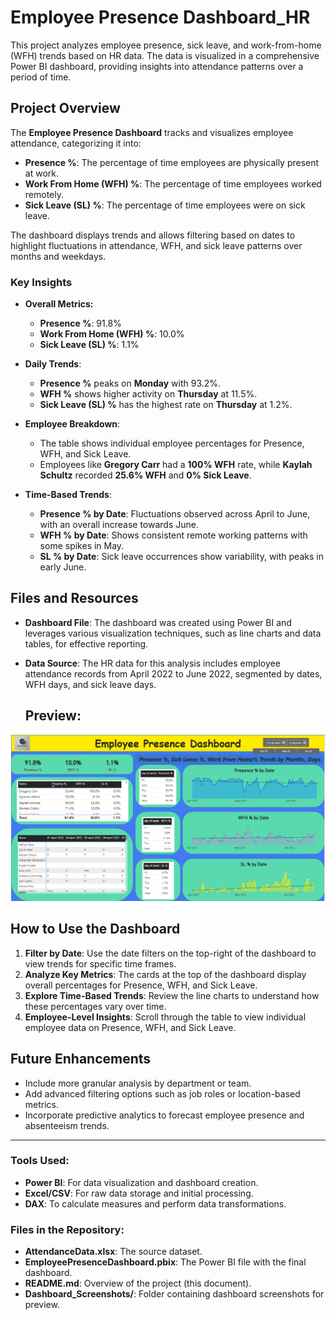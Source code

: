 # Employee Presence Dashboard_HR

This project analyzes employee presence, sick leave, and work-from-home (WFH) trends based on HR data. The data is visualized in a comprehensive Power BI dashboard, providing insights into attendance patterns over a period of time.

## Project Overview

The **Employee Presence Dashboard** tracks and visualizes employee attendance, categorizing it into:
- **Presence %**: The percentage of time employees are physically present at work.
- **Work From Home (WFH) %**: The percentage of time employees worked remotely.
- **Sick Leave (SL) %**: The percentage of time employees were on sick leave.

The dashboard displays trends and allows filtering based on dates to highlight fluctuations in attendance, WFH, and sick leave patterns over months and weekdays.

### Key Insights

- **Overall Metrics:**
  - **Presence %**: 91.8%
  - **Work From Home (WFH) %**: 10.0%
  - **Sick Leave (SL) %**: 1.1%
  
- **Daily Trends**:
  - **Presence %** peaks on **Monday** with 93.2%.
  - **WFH %** shows higher activity on **Thursday** at 11.5%.
  - **Sick Leave (SL) %** has the highest rate on **Thursday** at 1.2%.

- **Employee Breakdown**:
  - The table shows individual employee percentages for Presence, WFH, and Sick Leave.
  - Employees like **Gregory Carr** had a **100% WFH** rate, while **Kaylah Schultz** recorded **25.6% WFH** and **0% Sick Leave**.

- **Time-Based Trends**:
  - **Presence % by Date**: Fluctuations observed across April to June, with an overall increase towards June.
  - **WFH % by Date**: Shows consistent remote working patterns with some spikes in May.
  - **SL % by Date**: Sick leave occurrences show variability, with peaks in early June.

## Files and Resources

- **Dashboard File**: The dashboard was created using Power BI and leverages various visualization techniques, such as line charts and data tables, for effective reporting.
  
- **Data Source**: The HR data for this analysis includes employee attendance records from April 2022 to June 2022, segmented by dates, WFH days, and sick leave days.

  ## Preview:

![dashboard](https://github.com/prashantsingh8962/HR_Data_Analysis/blob/main/Resources/Screenshot%202024-09-21%20141819.png)  


## How to Use the Dashboard

1. **Filter by Date**: Use the date filters on the top-right of the dashboard to view trends for specific time frames.
2. **Analyze Key Metrics**: The cards at the top of the dashboard display overall percentages for Presence, WFH, and Sick Leave.
3. **Explore Time-Based Trends**: Review the line charts to understand how these percentages vary over time.
4. **Employee-Level Insights**: Scroll through the table to view individual employee data on Presence, WFH, and Sick Leave.

## Future Enhancements

- Include more granular analysis by department or team.
- Add advanced filtering options such as job roles or location-based metrics.
- Incorporate predictive analytics to forecast employee presence and absenteeism trends.

---

### Tools Used:
- **Power BI**: For data visualization and dashboard creation.
- **Excel/CSV**: For raw data storage and initial processing.
- **DAX**: To calculate measures and perform data transformations.

### Files in the Repository:
- **AttendanceData.xlsx**: The source dataset.
- **EmployeePresenceDashboard.pbix**: The Power BI file with the final dashboard.
- **README.md**: Overview of the project (this document).
- **Dashboard_Screenshots/**: Folder containing dashboard screenshots for preview.
